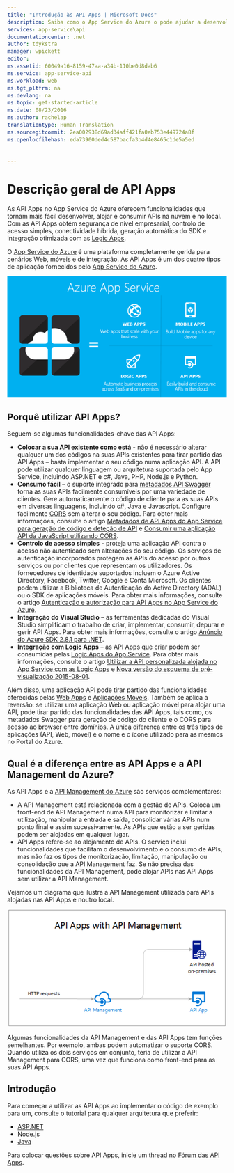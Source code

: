 ```yaml
---
title: "Introdução às API Apps | Microsoft Docs"
description: Saiba como o App Service do Azure o pode ajudar a desenvolver, alojar e consumir APIs RESTful.
services: app-service\api
documentationcenter: .net
author: tdykstra
manager: wpickett
editor: 
ms.assetid: 60049a16-8159-47aa-a34b-110be0d8dab6
ms.service: app-service-api
ms.workload: web
ms.tgt_pltfrm: na
ms.devlang: na
ms.topic: get-started-article
ms.date: 08/23/2016
ms.author: rachelap
translationtype: Human Translation
ms.sourcegitcommit: 2ea002938d69ad34aff421fa0eb753e449724a8f
ms.openlocfilehash: eda73900ded4c587bacfa3b4d4e8465c1de5a5ed


---
```

# <a name="api-apps-overview"></a>Descrição geral de API Apps
As API Apps no App Service do Azure oferecem funcionalidades que tornam mais fácil desenvolver, alojar e consumir APIs na nuvem e no local. Com as API Apps obtém segurança de nível empresarial, controlo de acesso simples, conectividade híbrida, geração automática do SDK e integração otimizada com as [Logic Apps](../app-service-logic/app-service-logic-what-are-logic-apps.md).

O [App Service do Azure](../app-service/app-service-value-prop-what-is.md) é uma plataforma completamente gerida para cenários Web, móveis e de integração. As API Apps é um dos quatro tipos de aplicação fornecidos pelo [App Service do Azure](../app-service/app-service-value-prop-what-is.md).

![Tipos de aplicação no App Service do Azure](./media/app-service-api-apps-why-best-platform/appservicesuite.png)

## <a name="why-use-api-apps"></a>Porquê utilizar API Apps?
Seguem-se algumas funcionalidades-chave das API Apps:

* **Colocar a sua API existente como está** - não é necessário alterar qualquer um dos códigos na suas APIs existentes para tirar partido das API Apps – basta implementar o seu código numa aplicação API. A API pode utilizar qualquer linguagem ou arquitetura suportada pelo App Service, incluindo ASP.NET e c#, Java, PHP, Node.js e Python.
* **Consumo fácil** – o suporte integrado para [metadados API Swagger](http://swagger.io/) torna as suas APIs facilmente consumíveis por uma variedade de clientes.  Gere automaticamente o código de cliente para as suas APIs em diversas linguagens, incluindo c#, Java e Javascript. Configure facilmente [CORS](app-service-api-cors-consume-javascript.md) sem alterar o seu código. Para obter mais informações, consulte o artigo [Metadados de API Apps do App Service para geração de código e deteção de API](app-service-api-metadata.md) e [Consumir uma aplicação API da JavaScript utilizando CORS](app-service-api-cors-consume-javascript.md). 
* **Controlo de acesso simples** - proteja uma aplicação API contra o acesso não autenticado sem alterações do seu código. Os serviços de autenticação incorporados protegem as APIs do acesso por outros serviços ou por clientes que representam os utilizadores. Os fornecedores de identidade suportados incluem o Azure Active Directory, Facebook, Twitter, Google e Conta Microsoft. Os clientes podem utilizar a Biblioteca de Autenticação do Active Directory (ADAL) ou o SDK de aplicações móveis. Para obter mais informações, consulte o artigo [Autenticação e autorização para API Apps no App Service do Azure](app-service-api-authentication.md).
* **Integração do Visual Studio** – as ferramentas dedicadas do Visual Studio simplificam o trabalho de criar, implementar, consumir, depurar e gerir API Apps. Para obter mais informações, consulte o artigo [Anúncio do Azure SDK 2.8.1 para .NET](/blog/announcing-azure-sdk-2-8-1-for-net/).
* **Integração com Logic Apps** – as API Apps que criar podem ser consumidas pelas [Logic Apps do App Service](../app-service-logic/app-service-logic-what-are-logic-apps.md).  Para obter mais informações, consulte o artigo [Utilizar a API personalizada alojada no App Service com as Logic Apps](../app-service-logic/app-service-logic-custom-hosted-api.md) e [Nova versão do esquema de pré-visualização 2015-08-01](../app-service-logic/app-service-logic-schema-2015-08-01.md).

Além disso, uma aplicação API pode tirar partido das funcionalidades oferecidas pelas [Web Apps](../app-service-web/app-service-web-overview.md) e [Aplicações Móveis](../app-service-mobile/app-service-mobile-value-prop.md). Também se aplica a reversão: se utilizar uma aplicação Web ou aplicação móvel para alojar uma API, pode tirar partido das funcionalidades das API Apps, tais como, os metadados Swagger para geração de código do cliente e o CORS para acesso ao browser entre domínios. A única diferença entre os três tipos de aplicações (API, Web, móvel) é o nome e o ícone utilizado para as mesmos no Portal do Azure.

## <a name="whats-the-difference-between-api-apps-and-azure-api-management"></a>Qual é a diferença entre as API Apps e a API Management do Azure?
As API Apps e a [API Management do Azure](../api-management/api-management-key-concepts.md) são serviços complementares:

* A API Management está relacionada com a gestão de APIs. Coloca um front-end de API Management numa API para monitorizar e limitar a utilização, manipular a entrada e saída, consolidar várias APIs num ponto final e assim sucessivamente. As APIs que estão a ser geridas podem ser alojadas em qualquer lugar.
* API Apps refere-se ao alojamento de APIs. O serviço inclui funcionalidades que facilitam o desenvolvimento e o consumo de APIs, mas não faz os tipos de monitorização, limitação, manipulação ou consolidação que a API Management faz. Se não precisa das funcionalidades da API Management, pode alojar APIs nas API Apps sem utilizar a API Management.

Vejamos um diagrama que ilustra a API Management utilizada para APIs alojadas nas API Apps e noutro local.

![API Management e API Apps do Azure](./media/app-service-api-apps-why-best-platform/apia-apim.png)

Algumas funcionalidades da API Management e das API Apps tem funções semelhantes.  Por exemplo, ambas podem automatizar o suporte CORS. Quando utiliza os dois serviços em conjunto, teria de utilizar a API Management para CORS, uma vez que funciona como front-end para as suas API Apps. 

## <a name="getting-started"></a>Introdução
Para começar a utilizar as API Apps ao implementar o código de exemplo para um, consulte o tutorial para qualquer arquitetura que preferir:

* [ASP.NET](app-service-api-dotnet-get-started.md) 
* [Node.js](app-service-api-nodejs-api-app.md) 
* [Java](app-service-api-java-api-app.md) 

Para colocar questões sobre API Apps, inicie um thread no [Fórum das API Apps](https://social.msdn.microsoft.com/Forums/en-US/home?forum=AzureAPIApps). 




<!--HONumber=Nov16_HO2-->


